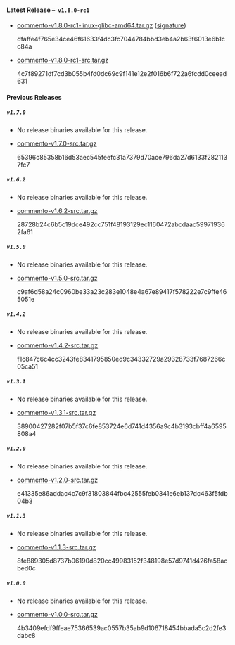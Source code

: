 #### Latest Release &ndash;&nbsp; `v1.8.0-rc1`

 - [commento-v1.8.0-rc1-linux-glibc-amd64.tar.gz](https://dl.commento.io/release/commento-v1.8.0-rc1-linux-glibc-amd64.tar.gz) ([signature](https://dl.commento.io/release/commento-v1.8.0-rc1-linux-glibc-amd64.tar.gz.asc))  
   <p class="sha">dfaffe4f765e34ce46f61633f4dc3fc7044784bbd3eb4a2b63f6013e6b1cc84a</p>

 - [commento-v1.8.0-rc1-src.tar.gz](https://dl.commento.io/release/commento-v1.8.0-rc1-src.tar.gz)  
   <p class="sha">4c7f89271df7cd3b055b4fd0dc69c9f141e12e2f016b6f722a6fcdd0ceead631</p>

#### Previous Releases

##### `v1.7.0`

 - No release binaries available for this release.

 - [commento-v1.7.0-src.tar.gz](https://dl.commento.io/release/commento-v1.7.0-src.tar.gz)  
   <p class="sha">65396c85358b16d53aec545feefc31a7379d70ace796da27d6133f2821137fc7</p>

##### `v1.6.2`

 - No release binaries available for this release.

 - [commento-v1.6.2-src.tar.gz](https://dl.commento.io/release/commento-v1.6.2-src.tar.gz)  
   <p class="sha">28728b24c6b5c19dce492cc751f48193129ec1160472abcdaac599719362fa61</p>

##### `v1.5.0`

 - No release binaries available for this release.

 - [commento-v1.5.0-src.tar.gz](https://dl.commento.io/release/commento-v1.5.0-src.tar.gz)  
   <p class="sha">c9af6d58a24c0960be33a23c283e1048e4a67e89417f578222e7c9ffe465051e</p>

##### `v1.4.2`

 - No release binaries available for this release.

 - [commento-v1.4.2-src.tar.gz](https://dl.commento.io/release/commento-v1.4.2-src.tar.gz)  
   <p class="sha">f1c847c6c4cc3243fe8341795850ed9c34332729a29328733f7687266c05ca51</p>

##### `v1.3.1`

 - No release binaries available for this release.

 - [commento-v1.3.1-src.tar.gz](https://dl.commento.io/release/commento-v1.3.1-src.tar.gz)  
   <p class="sha">38900427282f07b5f37c6fe853724e6d741d4356a9c4b3193cbff4a6595808a4</p>

##### `v1.2.0`

 - No release binaries available for this release.

 - [commento-v1.2.0-src.tar.gz](https://dl.commento.io/release/commento-v1.2.0-src.tar.gz)  
   <p class="sha">e41335e86addac4c7c9f31803844fbc42555feb0341e6eb137dc463f5fdb04b3</p>

##### `v1.1.3`

 - No release binaries available for this release.

 - [commento-v1.1.3-src.tar.gz](https://dl.commento.io/release/commento-v1.1.3-src.tar.gz)  
   <p class="sha">8fe889305d8737b06190d820cc49983152f348198e57d9741d426fa58acbed0c</p>

##### `v1.0.0`

 - No release binaries available for this release.

 - [commento-v1.0.0-src.tar.gz](https://dl.commento.io/release/commento-v1.0.0-src.tar.gz)  
   <p class="sha">4b3409efdf9ffeae75366539ac0557b35ab9d106718454bbada5c2d2fe3dabc8</p>

